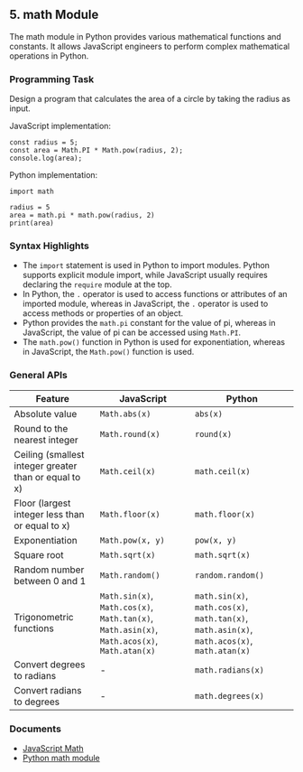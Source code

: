 

## 5. math Module

The math module in Python provides various mathematical functions and constants. It allows JavaScript engineers to perform complex mathematical operations in Python.

### Programming Task

Design a program that calculates the area of a circle by taking the radius as input.

JavaScript implementation:
```
const radius = 5;
const area = Math.PI * Math.pow(radius, 2);
console.log(area);
```

Python implementation:
```
import math

radius = 5
area = math.pi * math.pow(radius, 2)
print(area)
```

### Syntax Highlights
- The `import` statement is used in Python to import modules. Python supports explicit module import, while JavaScript usually requires declaring the `require` module at the top.
- In Python, the `.` operator is used to access functions or attributes of an imported module, whereas in JavaScript, the `.` operator is used to access methods or properties of an object.
- Python provides the `math.pi` constant for the value of pi, whereas in JavaScript, the value of pi can be accessed using `Math.PI`.
- The `math.pow()` function in Python is used for exponentiation, whereas in JavaScript, the `Math.pow()` function is used.



### General APIs

| Feature | JavaScript | Python |
|---------|------------|--------|
| Absolute value | `Math.abs(x)` | `abs(x)` |
| Round to the nearest integer | `Math.round(x)` | `round(x)` |
| Ceiling (smallest integer greater than or equal to x) | `Math.ceil(x)` | `math.ceil(x)` |
| Floor (largest integer less than or equal to x) | `Math.floor(x)` | `math.floor(x)` |
| Exponentiation | `Math.pow(x, y)` | `pow(x, y)` |
| Square root | `Math.sqrt(x)` | `math.sqrt(x)` |
| Random number between 0 and 1 | `Math.random()` | `random.random()` |
| Trigonometric functions | `Math.sin(x)`, `Math.cos(x)`, `Math.tan(x)`, `Math.asin(x)`, `Math.acos(x)`, `Math.atan(x)` | `math.sin(x)`, `math.cos(x)`, `math.tan(x)`, `math.asin(x)`, `math.acos(x)`, `math.atan(x)` |
| Convert degrees to radians | - | `math.radians(x)` |
| Convert radians to degrees | - | `math.degrees(x)` |

### Documents
- [JavaScript Math](https://developer.mozilla.org/en-US/docs/Web/JavaScript/Reference/Global_Objects/Math)
- [Python math module](https://docs.python.org/3/library/math.html)

